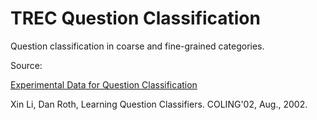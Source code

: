 # TREC Question Classification

Question classification in coarse and fine-grained categories.

Source: 

[Experimental Data for Question Classification](https://cogcomp.seas.upenn.edu/Data/QA/QC/)

Xin Li, Dan Roth, Learning Question Classifiers. COLING'02, Aug., 2002.